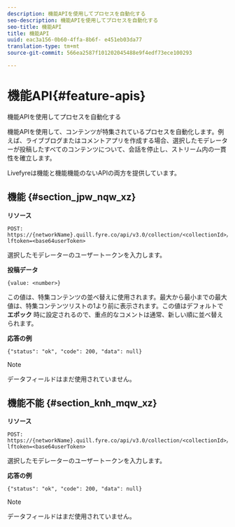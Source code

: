 ```yaml
---
description: 機能APIを使用してプロセスを自動化する
seo-description: 機能APIを使用してプロセスを自動化する
seo-title: 機能API
title: 機能API
uuid: eac3a156-0b60-4ffa-8b6f- e451eb03da77
translation-type: tm+mt
source-git-commit: 566ea2587f101202045488e9f4edf73ece100293

---
```



# 機能API{#feature-apis}

機能APIを使用してプロセスを自動化する

機能APIを使用して、コンテンツが特集されているプロセスを自動化します。例えば、ライブブログまたはコメントアプリを作成する場合、選択したモデレーターが投稿したすべてのコンテンツについて、会話を停止し、ストリーム内の一貫性を確立します。

Livefyreは機能と機能機能のないAPIの両方を提供しています。

## 機能 {#section_jpw_nqw_xz}

**リソース**

```
POST: https://{networkName}.quill.fyre.co/api/v3.0/collection/<collectionId>/feature/<commentId>/?lftoken=<base64userToken>
```

選択したモデレーターのユーザートークンを入力します。

**投稿データ**

```
{value: <number>} 
```

この値は、特集コンテンツの並べ替えに使用されます。最大から最小までの最大値は、特集コンテンツリストの1より前に表示されます。この値はデフォルトで **エポック** 時に設定されるので、重点的なコメントは通常、新しい順に並べ替えられます。

**応答の例**

```
{"status": "ok", "code": 200, "data": null} 
```

>[!NOTE]
>
>データフィールドはまだ使用されていません。

## 機能不能 {#section_knh_mqw_xz}

**リソース**

```
POST: https://{networkName}.quill.fyre.co/api/v3.0/collection/<collectionId>/unfeature/<commentId>/?lftoken=<base64userToken>
```

選択したモデレーターのユーザートークンを入力します。

**応答の例**

```
{"status": "ok", "code": 200, "data": null} 
```

>[!NOTE]
>
>データフィールドはまだ使用されていません。

